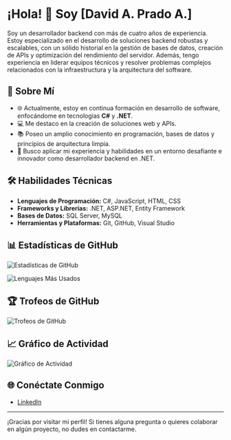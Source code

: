 <h1>¡Hola! 👋 Soy [David A. Prado A.]</h1>

<p>Soy un desarrollador backend con más de cuatro años de experiencia. Estoy especializado en el desarrollo de soluciones backend robustas y escalables, con un sólido historial en la gestión de bases de datos, creación de APIs y optimización del rendimiento del servidor. Además, tengo experiencia en liderar equipos técnicos y resolver problemas complejos relacionados con la infraestructura y la arquitectura del software.</p>

<h2>🚀 Sobre Mí</h2>
<ul>
  <li>🌐 Actualmente, estoy en continua formación en desarrollo de software, enfocándome en tecnologías <strong>C#</strong> y <strong>.NET</strong>.</li>
  <li>💻 Me destaco en la creación de soluciones web y APIs.</li>
  <li>📚 Poseo un amplio conocimiento en programación, bases de datos y principios de arquitectura limpia.</li>
  <li>🎯 Busco aplicar mi experiencia y habilidades en un entorno desafiante e innovador como desarrollador backend en .NET.</li>
</ul>

<h2>🛠️ Habilidades Técnicas</h2>
<ul>
  <li><strong>Lenguajes de Programación:</strong> C#, JavaScript, HTML, CSS</li>
  <li><strong>Frameworks y Librerías:</strong> .NET, ASP.NET, Entity Framework</li>
  <li><strong>Bases de Datos:</strong> SQL Server, MySQL</li>
  <li><strong>Herramientas y Plataformas:</strong> Git, GitHub, Visual Studio</li>
</ul>

<h2>📊 Estadísticas de GitHub</h2>
<p><img src="https://github-readme-stats.vercel.app/api?username=davidprado4021&show_icons=true&theme=radical" alt="Estadísticas de GitHub"></p>
<p><img src="https://github-readme-stats.vercel.app/api/top-langs/?username=davidprado4021&layout=compact&theme=radical" alt="Lenguajes Más Usados"></p>

<h2>🏆 Trofeos de GitHub</h2>
<p><img src="https://github-profile-trophy.vercel.app/?username=davidprado4021&theme=radical" alt="Trofeos de GitHub"></p>

<h2>📈 Gráfico de Actividad</h2>
<p><img src="https://activity-graph.herokuapp.com/graph?username=davidprado4021&theme=radical" alt="Gráfico de Actividad"></p>

<h2>🌐 Conéctate Conmigo</h2>
<ul>
    <li><a href="https://www.linkedin.com/in/david-a-prado-a-59722330b/">LinkedIn</a></li>
</ul>

<hr>

<p>¡Gracias por visitar mi perfil! Si tienes alguna pregunta o quieres colaborar en algún proyecto, no dudes en contactarme.</p>

